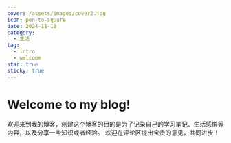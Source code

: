 ```yaml
---
cover: /assets/images/cover2.jpg
icon: pen-to-square
date: 2024-11-18
category:
  - 生活
tag:
  - intro
  - welcome
star: true
sticky: true
---
```


# Welcome to my blog!

欢迎来到我的博客，创建这个博客的目的是为了记录自己的学习笔记、生活感悟等内容，以及分享一些知识或者经验。
欢迎在评论区提出宝贵的意见，共同进步！
